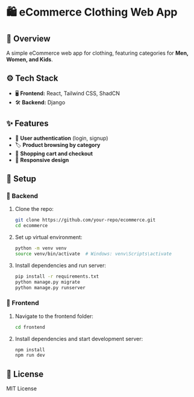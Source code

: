 # 🛍️ eCommerce Clothing Web App

## 📌 Overview
A simple eCommerce web app for clothing, featuring categories for **Men, Women, and Kids**.

## ⚙️ Tech Stack
- 🖥️ **Frontend:** React, Tailwind CSS, ShadCN
- 🛠️ **Backend:** Django

## ✨ Features
- 🔐 **User authentication** (login, signup)
- 🏷️ **Product browsing by category**
- 🛒 **Shopping cart and checkout**
- 📱 **Responsive design**

## 🚀 Setup
### 🔧 Backend
1. Clone the repo:
   ```sh
   git clone https://github.com/your-repo/ecommerce.git
   cd ecommerce
   ```
2. Set up virtual environment:
   ```sh
   python -m venv venv
   source venv/bin/activate  # Windows: venv\Scripts\activate
   ```
3. Install dependencies and run server:
   ```sh
   pip install -r requirements.txt
   python manage.py migrate
   python manage.py runserver
   ```

### 🎨 Frontend
1. Navigate to the frontend folder:
   ```sh
   cd frontend
   ```
2. Install dependencies and start development server:
   ```sh
   npm install
   npm run dev
   ```

## 📜 License
MIT License



